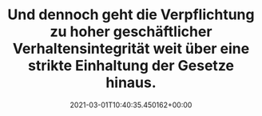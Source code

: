 ---
date: '2021-03-01T10:40:35.450162+00:00'
found_at: '2014-12-02'
found_url: http://www.bat.de/group/sites/bat_7tyf37.nsf/vwPagesWebLive/DO82PD8P/$FILE/medMD9KCG9P.pdf?openelement
title: 'Und dennoch geht die Verpflichtung zu

  hoher geschäftlicher Verhaltensintegrität weit

  über eine strikte Einhaltung der Gesetze hinaus. '
---